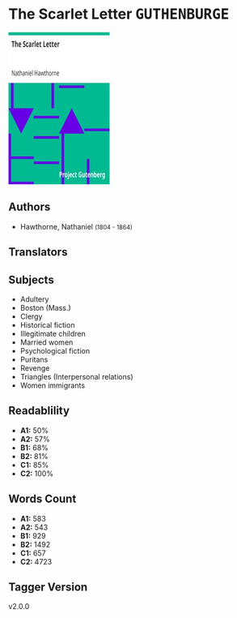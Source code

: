 # The Scarlet Letter <kbd>GUTHENBURGE</kbd>

![](./cover.medium.jpg "")

## Authors


 - Hawthorne, Nathaniel <small>(1804 - 1864)</small>

## Translators



## Subjects


 - Adultery
 - Boston (Mass.)
 - Clergy
 - Historical fiction
 - Illegitimate children
 - Married women
 - Psychological fiction
 - Puritans
 - Revenge
 - Triangles (Interpersonal relations)
 - Women immigrants

## Readablility


 - **A1:** 50%
 - **A2:** 57%
 - **B1:** 68%
 - **B2:** 81%
 - **C1:** 85%
 - **C2:** 100%

## Words Count


 - **A1:** 583
 - **A2:** 543
 - **B1:** 929
 - **B2:** 1492
 - **C1:** 657
 - **C2:** 4723

## Tagger Version


v2.0.0
